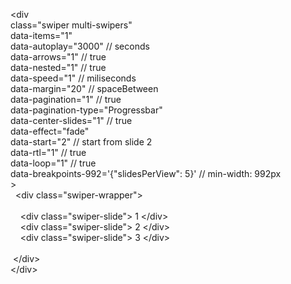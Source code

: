 &lt;div <br>
class="swiper multi-swipers" <br>
data-items="1" <br>
data-autoplay="3000" // seconds <br>
data-arrows="1" // true <br>
data-nested="1" // true <br>
data-speed="1" // miliseconds <br>
data-margin="20" // spaceBetween <br>
data-pagination="1" // true <br>
data-pagination-type="Progressbar" <br>
data-center-slides="1" // true <br>
data-effect="fade" <br>
data-start="2" // start from slide 2 <br>
data-rtl="1" // true <br>
data-loop="1" // true <br>
data-breakpoints-992='{"slidesPerView": 5}' // min-width: 992px <br>
&gt; <br>
&nbsp;&nbsp;&lt;div class="swiper-wrapper"&gt; <br>
<br>
&nbsp;&nbsp;&nbsp;&nbsp;&lt;div class="swiper-slide"&gt; 1 &lt;/div&gt;<br>
&nbsp;&nbsp;&nbsp;&nbsp;&lt;div class="swiper-slide"&gt; 2 &lt;/div&gt;<br>
&nbsp;&nbsp;&nbsp;&nbsp;&lt;div class="swiper-slide"&gt; 3 &lt;/div&gt;<br>
    <br>
&nbsp;&lt;/div&gt;<br>
&lt;/div&gt;
